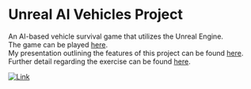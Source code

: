 # Unreal AI Vehicles Project

An AI-based vehicle survival game that utilizes the Unreal Engine.  
The game can be played <a href="AI Vehicles Project - Luke Dicken - Jones.exe" target="_blank">here</a>.  
My presentation outlining the features of this project can be found <a href="Presentation.pptx" target="_blank">here</a>.  
Further detail regarding the exercise can be found <a href="Assignment spec.pdf" target="_blank">here</a>.  

<a href="https://drive.google.com/file/d/11BO2KhaUvUzU9bIHTJqDraVDMeuTiX9-/view" target="_blank">
<img src="gif.gif" alt="Link">
</a>
